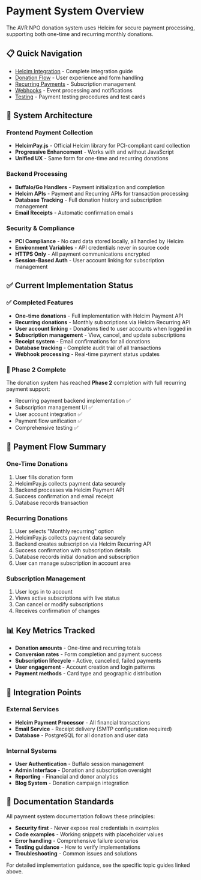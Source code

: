 # Payment System Overview

The AVR NPO donation system uses Helcim for secure payment processing, supporting both one-time and recurring monthly donations.

## 📋 Quick Navigation

- [Helcim Integration](./helcim-integration.md) - Complete integration guide
- [Donation Flow](./donation-flow.md) - User experience and form handling  
- [Recurring Payments](./recurring-payments.md) - Subscription management
- [Webhooks](./webhooks.md) - Event processing and notifications
- [Testing](./testing.md) - Payment testing procedures and test cards

## 🎯 System Architecture

### Frontend Payment Collection
- **HelcimPay.js** - Official Helcim library for PCI-compliant card collection
- **Progressive Enhancement** - Works with and without JavaScript
- **Unified UX** - Same form for one-time and recurring donations

### Backend Processing
- **Buffalo/Go Handlers** - Payment initialization and completion
- **Helcim APIs** - Payment and Recurring APIs for transaction processing
- **Database Tracking** - Full donation history and subscription management
- **Email Receipts** - Automatic confirmation emails

### Security & Compliance
- **PCI Compliance** - No card data stored locally, all handled by Helcim
- **Environment Variables** - API credentials never in source code
- **HTTPS Only** - All payment communications encrypted
- **Session-Based Auth** - User account linking for subscription management

## ✅ Current Implementation Status

### ✅ Completed Features
- **One-time donations** - Full implementation with Helcim Payment API
- **Recurring donations** - Monthly subscriptions via Helcim Recurring API
- **User account linking** - Donations tied to user accounts when logged in
- **Subscription management** - View, cancel, and update subscriptions
- **Receipt system** - Email confirmations for all donations
- **Database tracking** - Complete audit trail of all transactions
- **Webhook processing** - Real-time payment status updates

### 🎯 Phase 2 Complete
The donation system has reached **Phase 2** completion with full recurring payment support:
- Recurring payment backend implementation ✅
- Subscription management UI ✅  
- User account integration ✅
- Payment flow unification ✅
- Comprehensive testing ✅

## 🔄 Payment Flow Summary

### One-Time Donations
1. User fills donation form
2. HelcimPay.js collects payment data securely
3. Backend processes via Helcim Payment API
4. Success confirmation and email receipt
5. Database records transaction

### Recurring Donations  
1. User selects "Monthly recurring" option
2. HelcimPay.js collects payment data securely
3. Backend creates subscription via Helcim Recurring API
4. Success confirmation with subscription details
5. Database records initial donation and subscription
6. User can manage subscription in account area

### Subscription Management
1. User logs in to account
2. Views active subscriptions with live status
3. Can cancel or modify subscriptions
4. Receives confirmation of changes

## 📊 Key Metrics Tracked

- **Donation amounts** - One-time and recurring totals
- **Conversion rates** - Form completion and payment success
- **Subscription lifecycle** - Active, cancelled, failed payments
- **User engagement** - Account creation and login patterns
- **Payment methods** - Card type and geographic distribution

## 🔗 Integration Points

### External Services
- **Helcim Payment Processor** - All financial transactions
- **Email Service** - Receipt delivery (SMTP configuration required)
- **Database** - PostgreSQL for all donation and user data

### Internal Systems  
- **User Authentication** - Buffalo session management
- **Admin Interface** - Donation and subscription oversight
- **Reporting** - Financial and donor analytics
- **Blog System** - Donation campaign integration

## 📝 Documentation Standards

All payment system documentation follows these principles:
- **Security first** - Never expose real credentials in examples
- **Code examples** - Working snippets with placeholder values
- **Error handling** - Comprehensive failure scenarios
- **Testing guidance** - How to verify implementations
- **Troubleshooting** - Common issues and solutions

For detailed implementation guidance, see the specific topic guides linked above.
